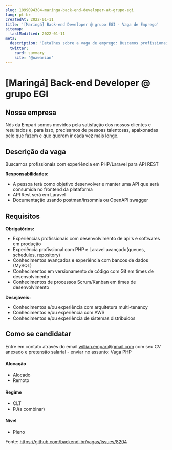 ```yaml
---
slug: 1099094384-maringa-back-end-developer-at-grupo-egi
lang: pt-br
createdAt: 2022-01-11
title: '[Maringá] Back-end Developer @ grupo EGI - Vaga de Emprego'
sitemap:
  lastModified: 2022-01-11
meta:
  description: 'Detalhes sobre a vaga de emprego: Buscamos profissionais com experiência em PHP/Laravel para API REST **Responsabilidades:** - A pessoa terá como objetivo desenvolver e manter uma API que será consumida no frontend da plataforma - API Rest será em Laravel - Documentação usando postman/insomnia ou OpenAPI swagger'
  twitter:
    card: summary
    site: '@nawarian'
---
```


# [Maringá] Back-end Developer @ grupo EGI

## Nossa empresa

Nós da Empari somos movidos pela satisfação dos nossos clientes e resultados e, para isso, precisamos de pessoas talentosas, apaixonadas pelo que fazem e que querem ir cada vez mais longe.

## Descrição da vaga

Buscamos profissionais com experiência em PHP/Laravel para API REST

**Responsabilidades:**
- A pessoa terá como objetivo desenvolver e manter uma API que será consumida no frontend da plataforma
- API Rest será em Laravel
- Documentação usando postman/insomnia ou OpenAPI swagger

## Requisitos

**Obrigatórios:**
- Experiências profissionais com desenvolvimento de api's e softwares em produção
- Experiência profissional com PHP e Laravel avançado(queues, schedules, repository)
- Conhecimentos avançados e experiência com bancos de dados (MySQL)
- Conhecimentos em versionamento de código com Git em times de desenvolvimento
- Conhecimentos de processos Scrum/Kanban em times de desenvolvimento

**Desejáveis:**
- Conhecimentos e/ou experiência com arquitetura multi-tenancy
- Conhecimentos e/ou experiência com AWS
- Conhecimentos e/ou experiência de sistemas distribuidos

## Como se candidatar

Entre em contato através do email willian.empari@gmail.com com seu CV anexado e pretensão salarial  - enviar no assunto: Vaga PHP

#### Alocação
- Alocado
- Remoto

#### Regime
- CLT
- PJ(a combinar)

#### Nível
- Pleno


Fonte: https://github.com/backend-br/vagas/issues/8204
